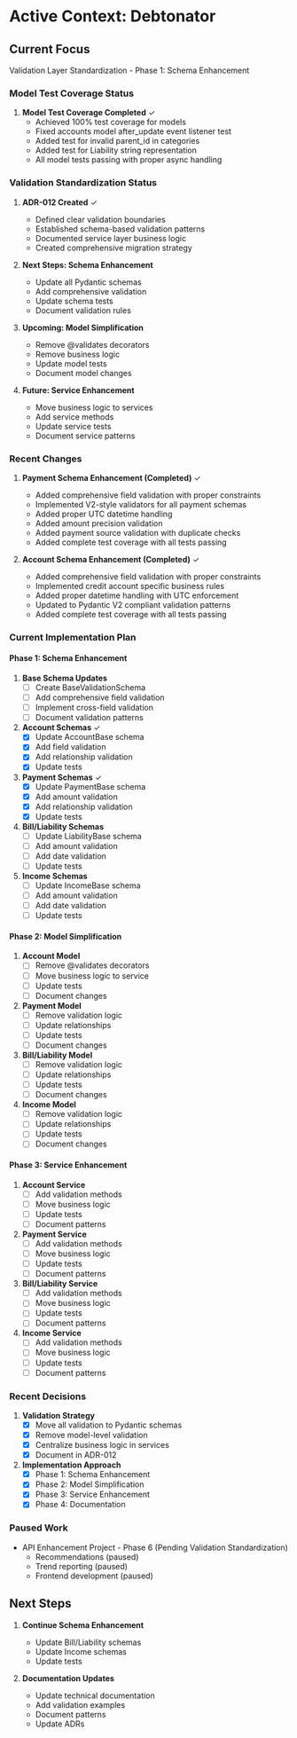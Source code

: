 # Active Context: Debtonator

## Current Focus
Validation Layer Standardization - Phase 1: Schema Enhancement

### Model Test Coverage Status
1. **Model Test Coverage Completed** ✓
   - Achieved 100% test coverage for models
   - Fixed accounts model after_update event listener test
   - Added test for invalid parent_id in categories
   - Added test for Liability string representation
   - All model tests passing with proper async handling

### Validation Standardization Status
1. **ADR-012 Created** ✓
   - Defined clear validation boundaries
   - Established schema-based validation patterns
   - Documented service layer business logic
   - Created comprehensive migration strategy

2. **Next Steps: Schema Enhancement**
   - Update all Pydantic schemas
   - Add comprehensive validation
   - Update schema tests
   - Document validation rules

3. **Upcoming: Model Simplification**
   - Remove @validates decorators
   - Remove business logic
   - Update model tests
   - Document model changes

4. **Future: Service Enhancement**
   - Move business logic to services
   - Add service methods
   - Update service tests
   - Document service patterns

### Recent Changes
1. **Payment Schema Enhancement (Completed)** ✓
   - Added comprehensive field validation with proper constraints
   - Implemented V2-style validators for all payment schemas
   - Added proper UTC datetime handling
   - Added amount precision validation
   - Added payment source validation with duplicate checks
   - Added complete test coverage with all tests passing

2. **Account Schema Enhancement (Completed)** ✓
   - Added comprehensive field validation with proper constraints
   - Implemented credit account specific business rules
   - Added proper datetime handling with UTC enforcement
   - Updated to Pydantic V2 compliant validation patterns
   - Added complete test coverage with all tests passing

### Current Implementation Plan

#### Phase 1: Schema Enhancement
1. **Base Schema Updates**
   - [ ] Create BaseValidationSchema
   - [ ] Add comprehensive field validation
   - [ ] Implement cross-field validation
   - [ ] Document validation patterns

2. **Account Schemas** ✓
   - [x] Update AccountBase schema
   - [x] Add field validation
   - [x] Add relationship validation
   - [x] Update tests

3. **Payment Schemas** ✓
   - [x] Update PaymentBase schema
   - [x] Add amount validation
   - [x] Add relationship validation
   - [x] Update tests

4. **Bill/Liability Schemas**
   - [ ] Update LiabilityBase schema
   - [ ] Add amount validation
   - [ ] Add date validation
   - [ ] Update tests

5. **Income Schemas**
   - [ ] Update IncomeBase schema
   - [ ] Add amount validation
   - [ ] Add date validation
   - [ ] Update tests

#### Phase 2: Model Simplification
1. **Account Model**
   - [ ] Remove @validates decorators
   - [ ] Move business logic to service
   - [ ] Update tests
   - [ ] Document changes

2. **Payment Model**
   - [ ] Remove validation logic
   - [ ] Update relationships
   - [ ] Update tests
   - [ ] Document changes

3. **Bill/Liability Model**
   - [ ] Remove validation logic
   - [ ] Update relationships
   - [ ] Update tests
   - [ ] Document changes

4. **Income Model**
   - [ ] Remove validation logic
   - [ ] Update relationships
   - [ ] Update tests
   - [ ] Document changes

#### Phase 3: Service Enhancement
1. **Account Service**
   - [ ] Add validation methods
   - [ ] Move business logic
   - [ ] Update tests
   - [ ] Document patterns

2. **Payment Service**
   - [ ] Add validation methods
   - [ ] Move business logic
   - [ ] Update tests
   - [ ] Document patterns

3. **Bill/Liability Service**
   - [ ] Add validation methods
   - [ ] Move business logic
   - [ ] Update tests
   - [ ] Document patterns

4. **Income Service**
   - [ ] Add validation methods
   - [ ] Move business logic
   - [ ] Update tests
   - [ ] Document patterns

### Recent Decisions
1. **Validation Strategy**
   - [x] Move all validation to Pydantic schemas
   - [x] Remove model-level validation
   - [x] Centralize business logic in services
   - [x] Document in ADR-012

2. **Implementation Approach**
   - [x] Phase 1: Schema Enhancement
   - [x] Phase 2: Model Simplification
   - [x] Phase 3: Service Enhancement
   - [x] Phase 4: Documentation

### Paused Work
- API Enhancement Project - Phase 6 (Pending Validation Standardization)
  - Recommendations (paused)
  - Trend reporting (paused)
  - Frontend development (paused)

## Next Steps
1. **Continue Schema Enhancement**
   - Update Bill/Liability schemas
   - Update Income schemas
   - Update tests

2. **Documentation Updates**
   - Update technical documentation
   - Add validation examples
   - Document patterns
   - Update ADRs

